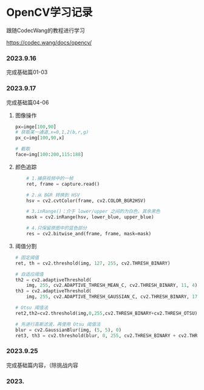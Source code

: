 # OpenCV学习记录

跟随CodecWang的教程进行学习

https://codec.wang/docs/opencv/

### 2023.9.16

完成基础篇01-03

### 2023.9.17

完成基础篇04-06

1. 图像操作

   ```python
   px=imge[100,90]
   # 获取某一通道,x=0,1,2(b,r,g)
   px_c=img[100,90,x]

   # 截取
   face=img[100:200,115:188]

   ```
2. 颜色追踪

   ```python
       # 1.捕获视频中的一帧
       ret, frame = capture.read()

       # 2.从 BGR 转换到 HSV
       hsv = cv2.cvtColor(frame, cv2.COLOR_BGR2HSV)

       # 3.inRange()：介于 lower/upper 之间的为白色，其余黑色
       mask = cv2.inRange(hsv, lower_blue, upper_blue)

       # 4.只保留原图中的蓝色部分
       res = cv2.bitwise_and(frame, frame, mask=mask)
   ```
3. 阈值分割

   ```python
   # 固定阈值
   ret, th = cv2.threshold(img, 127, 255, cv2.THRESH_BINARY)

   # 自适应阈值
   th2 = cv2.adaptiveThreshold(
       img, 255, cv2.ADAPTIVE_THRESH_MEAN_C, cv2.THRESH_BINARY, 11, 4)
   th3 = cv2.adaptiveThreshold(
       img, 255, cv2.ADAPTIVE_THRESH_GAUSSIAN_C, cv2.THRESH_BINARY, 17, 6)

   # Otsu 阈值法
   ret2,th2=cv2.threshold(img,0,255,cv2.THRESH_BINARY+cv2.THRESH_OTSU)

   # 先进行高斯滤波，再使用 Otsu 阈值法
   blur = cv2.GaussianBlur(img, (5, 5), 0)
   ret3, th3 = cv2.threshold(blur, 0, 255, cv2.THRESH_BINARY + cv2.THRESH_OTSU)
   ```

### 2023.9.25

完成基础篇内容，（除挑战内容

### 2023.
